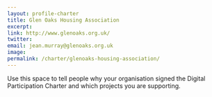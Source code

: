 ```yaml
---
layout: profile-charter
title: Glen Oaks Housing Association
excerpt: 
link: http://www.glenoaks.org.uk/
twitter: 
email: jean.murray@glenoaks.org.uk
image: 
permalink: /charter/glenoaks-housing-association/ 
---
```


Use this space to tell people why your organisation signed the Digital Participation Charter and which projects you are supporting.
